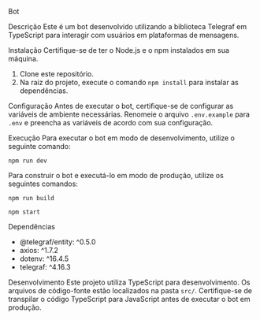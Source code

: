 Bot

Descrição
Este é um bot desenvolvido utilizando a biblioteca Telegraf em TypeScript para interagir com usuários em plataformas de mensagens.

Instalação
Certifique-se de ter o Node.js e o npm instalados em sua máquina.
1. Clone este repositório.
2. Na raiz do projeto, execute o comando `npm install` para instalar as dependências.

Configuração
Antes de executar o bot, certifique-se de configurar as variáveis de ambiente necessárias. Renomeie o arquivo `.env.example` para `.env` e preencha as variáveis de acordo com sua configuração.

Execução
Para executar o bot em modo de desenvolvimento, utilize o seguinte comando:
```
npm run dev
```

Para construir o bot e executá-lo em modo de produção, utilize os seguintes comandos:
```
npm run build
````
```
npm start
```

Dependências
- @telegraf/entity: ^0.5.0
- axios: ^1.7.2
- dotenv: ^16.4.5
- telegraf: ^4.16.3

Desenvolvimento
Este projeto utiliza TypeScript para desenvolvimento. Os arquivos de código-fonte estão localizados na pasta `src/`. Certifique-se de transpilar o código TypeScript para JavaScript antes de executar o bot em produção.
